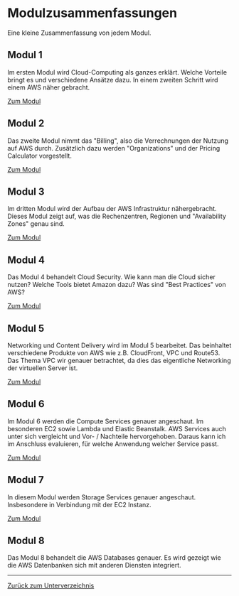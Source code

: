 # Modulzusammenfassungen

Eine kleine Zusammenfassung von jedem Modul.

## Modul 1

Im ersten Modul wird Cloud-Computing als ganzes erklärt. Welche Vorteile bringt es und verschiedene Ansätze dazu.
In einem zweiten Schritt wird einem AWS näher gebracht.

[Zum Modul](./modul1.md)

## Modul 2

Das zweite Modul nimmt das "Billing", also die Verrechnungen der Nutzung auf AWS durch.
Zusätzlich dazu werden "Organizations" und der Pricing Calculator vorgestellt.

[Zum Modul](./modul2.md)

## Modul 3

Im dritten Modul wird der Aufbau der AWS Infrastruktur nähergebracht.
Dieses Modul zeigt auf, was die Rechenzentren, Regionen und "Availability Zones" genau sind.

[Zum Modul](./modul3.md)

## Modul 4

Das Modul 4 behandelt Cloud Security. Wie kann man die Cloud sicher nutzen? Welche Tools bietet Amazon dazu?
Was sind "Best Practices" von AWS?

[Zum Modul](./modul4.md)

## Modul 5

Networking und Content Delivery wird im Modul 5 bearbeitet. Das beinhaltet verschiedene Produkte von AWS wie z.B. CloudFront, VPC und Route53. Das Thema VPC wir genauer betrachtet, da dies das eigentliche Networking der virtuellen Server ist.

[Zum Modul](./modul5.md)

## Modul 6

Im Modul 6 werden die Compute Services genauer angeschaut. Im besonderen EC2 sowie Lambda und Elastic Beanstalk.
AWS Services auch unter sich vergleicht und Vor- / Nachteile hervorgehoben. Daraus kann ich im Anschluss evaluieren, für welche Anwendung welcher Service passt.

[Zum Modul](./modul6.md)

## Modul 7

In diesem Modul werden Storage Services genauer angeschaut. Insbesondere in Verbindung mit der EC2 Instanz.

[Zum Modul](./modul7.md)

## Modul 8

Das Modul 8 behandelt die AWS Databases genauer. Es wird gezeigt wie die AWS Datenbanken sich mit anderen Diensten integriert.

-----

[Zurück zum Unterverzeichnis](../README.md)
